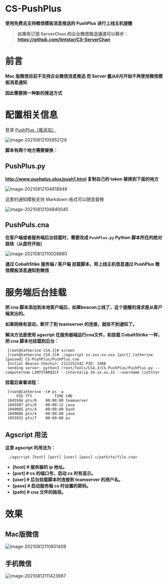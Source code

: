 # CS-PushPlus
 **使用免费且支持微信模板消息推送的 PushPlus 进行上线主机提醒**

> **如果有订阅 ServerChan 的企业微信推送通道可以移步：https://github.com/lintstar/CS-ServerChan**

# 前言

**Mac 版微信目前不支持企业微信消息推送 而 Server 酱从8月开始不再使用微信模板消息通知**

**因此需要换一种新的推送方式**

# 配置相关信息

登录 [PushPlus（推送加）](http://www.pushplus.plus/)

![image-20210812105852128](https://qiniuyun.lintstar.top/hexo/20210812105859.png)

**脚本有两个地方需要替换：**

## PushPlus.py

**http://www.pushplus.plus/push1.html  复制自己的 token 替换到下面的地方**

![image-20210812104818949](https://qiniuyun.lintstar.top/hexo/20210812105905.png)

这里的通知模板支持 Markdown 格式可以随意替换

![image-20210812104840045](https://qiniuyun.lintstar.top/hexo/20210812105908.png)

## PushPuls.cna

**在客户端或者服务端后台挂载时，需要改成 `PushPlus.py` Python 脚本所在的绝对路径（从盘符开始）**

![image-20210812110028880](https://qiniuyun.lintstar.top/hexo/20210812110030.png)

**通过 CobaltStike 服务端 / 客户端 挂载脚本，将上线主机信息通过 PushPlus 微信模板消息通知到微信**

# 服务端后台挂载

**把 cna 脚本添加到本地客户端后，如果beacon上线了，这个提醒的请求是从客户端发出的。**

**如果网络有波动，断开了到 teamserver 的连接，就收不到通知了。**

**解决方法是使用 agscript 在服务器端运行cna文件，和挂载 CobaltStrike 一样，把 cna 脚本也挂载到后台：**

```
 [root@Catherine CS4.3]# screen
 [root@Catherine CS4.3]# ./agscript xx.xxx.xx.xxx [port] Catherine [passwd] CS-PushPlus/PushPlus.cna
 Initial Beacon Checkin: 2122252342 PID: 3488
 Sending server: python3 /root/Tools/CS4.3/CS-PushPlus/PushPlus.py --computernam LINTSTAR82CF --internalip 10.xx.xx.15 --username lintstar
```

**挂载后查看进程：**

```
 [root@Catherine ~]# ps -a
     PID TTY          TIME CMD
 1045504 pts/0    00:00:00 teamserver
 1045507 pts/0    00:00:12 java
 1049085 pts/4    00:00:00 bash
 1049086 pts/4    00:00:08 java
 1055932 pts/7    00:00:00 ps
```

## Agscript 用法

**这里 agscript 的用法为：**

```
 ./agscript [host] [port] [user] [pass] </path/to/file.cna>
```

- **[host] # 服务器的 ip 地址。**
- **[port] # cs 的端口号，启动 cs 时有显示。**
- **[user] # 后台挂载脚本时连接到 teamserver 的用户名。**
- **[pass] # 启动服务端 cs 时设置的密码。**
- **[path] # cna 文件的路径。**

# 效果

## Mac版微信

![image-20210812110851409](https://qiniuyun.lintstar.top/hexo/20210812110851.png)

## 手机微信

![image-20210812111423987](https://qiniuyun.lintstar.top/hexo/20210812111424.png)
